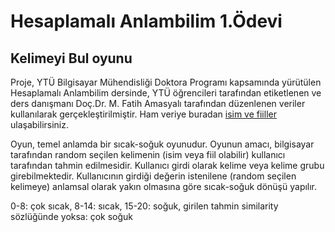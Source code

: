 # Hesaplamalı Anlambilim 1.Ödevi

## Kelimeyi Bul oyunu

Proje, YTÜ Bilgisayar Mühendisliği Doktora Programı kapsamında yürütülen Hesaplamalı Anlambilim dersinde, YTÜ öğrencileri tarafından etiketlenen ve ders danışmanı  Doç.Dr. M. Fatih Amasyalı tarafından düzenlenen veriler kullanılarak gerçekleştirilmiştir. Ham veriye buradan [isim ve fiiller](https://sites.google.com/view/mfatihamasyali/hesaplamal%C4%B1-anlambilim?authuser=0) ulaşabilirsiniz.

Oyun, temel anlamda bir sıcak-soğuk oyunudur. Oyunun amacı, bilgisayar tarafından random seçilen kelimenin (isim veya fiil olabilir) kullanıcı tarafından tahmin edilmesidir. Kullanıcı girdi olarak kelime veya kelime grubu girebilmektedir. Kullanıcının girdiği değerin istenilene (random seçilen kelimeye) anlamsal olarak yakın olmasına göre sıcak-soğuk dönüşü yapılır. 

0-8: çok sıcak, 8-14: sıcak, 15-20: soğuk, girilen tahmin similarity sözlüğünde yoksa: çok soğuk
